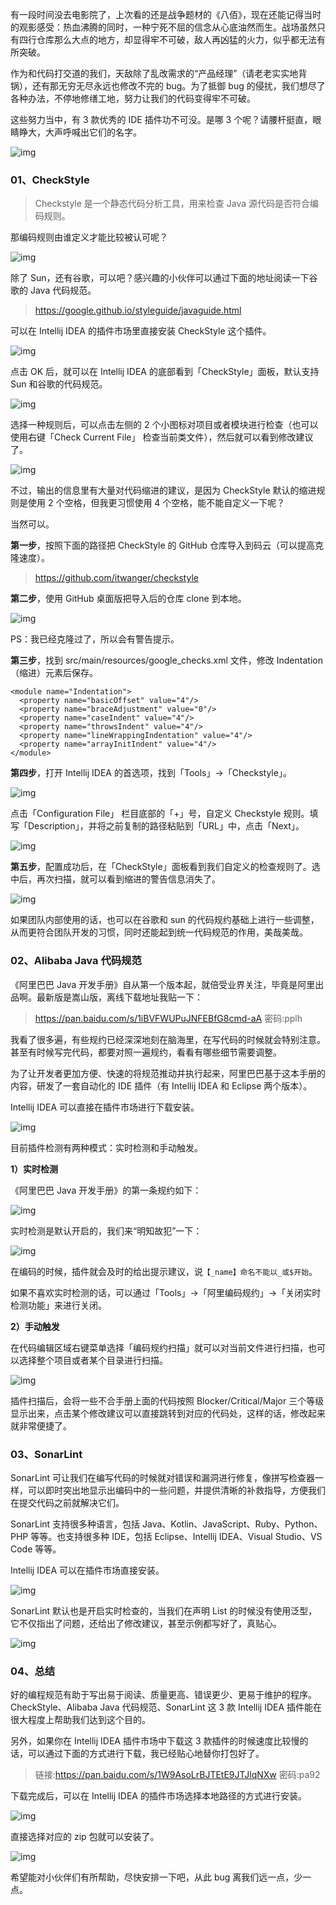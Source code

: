 有一段时间没去电影院了，上次看的还是战争题材的《八佰》，现在还能记得当时的观影感受：热血沸腾的同时，一种宁死不屈的信念从心底油然而生。战场虽然只有四行仓库那么大点的地方，却显得牢不可破，敌人再凶猛的火力，似乎都无法有所突破。

作为和代码打交道的我们，天敌除了乱改需求的“产品经理”（请老老实实地背锅），还有那无穷无尽永远也修改不完的 bug。为了抵御 bug 的侵扰，我们想尽了各种办法，不停地修缮工地，努力让我们的代码变得牢不可破。

这些努力当中，有 3 款优秀的 IDE 插件功不可没。是哪 3 个呢？请腰杆挺直，眼睛睁大，大声呼喊出它们的名字。

![img](https://mmbiz.qpic.cn/mmbiz_png/z40lCFUAHplicvYCfNEuFZJdXM1x0VKfCeMsJY8GN3503d4gYica2SDELjEMKQmYZyDsicdrKoRG3cCibkBrtSiaZlg/640?wx_fmt=png&tp=webp&wxfrom=5&wx_lazy=1&wx_co=1)

### 01、CheckStyle

> Checkstyle 是一个静态代码分析工具，用来检查 Java 源代码是否符合编码规则。

那编码规则由谁定义才能比较被认可呢？

![img](https://mmbiz.qpic.cn/mmbiz_png/z40lCFUAHplicvYCfNEuFZJdXM1x0VKfC1Bx9qrLbku3uw9WU0GX6HSBSe07MCUPew4jxhrsiasNicBkpYZQ6iaNwA/640?wx_fmt=png&tp=webp&wxfrom=5&wx_lazy=1&wx_co=1)

除了 Sun，还有谷歌，可以吧？感兴趣的小伙伴可以通过下面的地址阅读一下谷歌的 Java 代码规范。

> https://google.github.io/styleguide/javaguide.html

可以在 Intellij IDEA 的插件市场里直接安装 CheckStyle 这个插件。

![img](https://mmbiz.qpic.cn/mmbiz_png/z40lCFUAHplicvYCfNEuFZJdXM1x0VKfC0NRiagnHQdicSUibcxh3qgOIdRe6icdvG6E6SnAcLO7Iibfzf10pmh0c97A/640?wx_fmt=png&tp=webp&wxfrom=5&wx_lazy=1&wx_co=1)

点击 OK 后，就可以在 Intellij IDEA 的底部看到「CheckStyle」面板，默认支持 Sun 和谷歌的代码规范。

![img](https://mmbiz.qpic.cn/mmbiz_png/z40lCFUAHplicvYCfNEuFZJdXM1x0VKfCCec0gS3uDIxicj0tl1xtRoMl1zuCwibgc4chVB5BjTCiandOaNPBJhBYQ/640?wx_fmt=png&tp=webp&wxfrom=5&wx_lazy=1&wx_co=1)

选择一种规则后，可以点击左侧的 2 个小图标对项目或者模块进行检查（也可以使用右键「Check Current File」 检查当前类文件），然后就可以看到修改建议了。

![img](https://mmbiz.qpic.cn/mmbiz_png/z40lCFUAHplicvYCfNEuFZJdXM1x0VKfCiafv0BxE1QYOArau7aDsOjcBzU1cjyM2ywWpBTZQibCTeqKruSWnKKKg/640?wx_fmt=png&tp=webp&wxfrom=5&wx_lazy=1&wx_co=1)

不过，输出的信息里有大量对代码缩进的建议，是因为 CheckStyle 默认的缩进规则是使用 2 个空格，但我更习惯使用 4 个空格，能不能自定义一下呢？

当然可以。

**第一步**，按照下面的路径把 CheckStyle 的 GitHub 仓库导入到码云（可以提高克隆速度）。

> https://github.com/itwanger/checkstyle

**第二步**，使用 GitHub 桌面版把导入后的仓库 clone 到本地。

![img](https://mmbiz.qpic.cn/mmbiz_png/z40lCFUAHplicvYCfNEuFZJdXM1x0VKfCfib1PN7xdpUevMk28ZRRWxpzLh5dSzv6MmsQGPXYVmtft3XQf3sichYQ/640?wx_fmt=png&tp=webp&wxfrom=5&wx_lazy=1&wx_co=1)

PS：我已经克隆过了，所以会有警告提示。

**第三步**，找到 src/main/resources/google_checks.xml 文件，修改 Indentation（缩进）元素后保存。

```
<module name="Indentation">
  <property name="basicOffset" value="4"/>
  <property name="braceAdjustment" value="0"/>
  <property name="caseIndent" value="4"/>
  <property name="throwsIndent" value="4"/>
  <property name="lineWrappingIndentation" value="4"/>
  <property name="arrayInitIndent" value="4"/>
</module>
```

**第四步**，打开 Intellij IDEA 的首选项，找到「Tools」→「Checkstyle」。

![img](https://mmbiz.qpic.cn/mmbiz_png/z40lCFUAHplicvYCfNEuFZJdXM1x0VKfCibRaEoxy5LZult5ywaO76O0drxLtfLDmzN3b0Yt8Dic8bGZ4Npibpbvxw/640?wx_fmt=png&tp=webp&wxfrom=5&wx_lazy=1&wx_co=1)

点击「Configuration File」 栏目底部的「+」号，自定义 Checkstyle 规则。填写「Description」，并将之前复制的路径粘贴到「URL」中，点击「Next」。

![img](https://mmbiz.qpic.cn/mmbiz_png/z40lCFUAHplicvYCfNEuFZJdXM1x0VKfCJRibR40CTzUgD8AtcSLjk717rJ1e2wiaUOk70Y1LltRCD1boB6x2bYSQ/640?wx_fmt=png&tp=webp&wxfrom=5&wx_lazy=1&wx_co=1)

**第五步**，配置成功后，在「CheckStyle」面板看到我们自定义的检查规则了。选中后，再次扫描，就可以看到缩进的警告信息消失了。

![img](https://mmbiz.qpic.cn/mmbiz_png/z40lCFUAHplicvYCfNEuFZJdXM1x0VKfCWeCbW873sTWqOsqQmP9aiagoZrmYcQ8unYZV1IicYiaRPvA8KF4YAic0Jw/640?wx_fmt=png&tp=webp&wxfrom=5&wx_lazy=1&wx_co=1)

如果团队内部使用的话，也可以在谷歌和 sun 的代码规约基础上进行一些调整，从而更符合团队开发的习惯，同时还能起到统一代码规范的作用，美哉美哉。

### 02、Alibaba Java 代码规范

《阿里巴巴 Java 开发手册》自从第一个版本起，就倍受业界关注，毕竟是阿里出品啊。最新版是嵩山版，离线下载地址我贴一下：

> https://pan.baidu.com/s/1iBVFWUPuJNFEBfG8cmd-aA  密码:pplh

我看了很多遍，有些规约已经深深地刻在脑海里，在写代码的时候就会特别注意。甚至有时候写完代码，都要对照一遍规约，看看有哪些细节需要调整。

为了让开发者更加方便、快速的将规范推动并执行起来，阿里巴巴基于这本手册的内容，研发了一套自动化的 IDE 插件（有 Intellij IDEA 和 Eclipse 两个版本）。

Intellij IDEA 可以直接在插件市场进行下载安装。

![img](https://mmbiz.qpic.cn/mmbiz_png/z40lCFUAHplicvYCfNEuFZJdXM1x0VKfCMn3T5ZXu6ckwWEaz33x6NOqtQPr74Xnb2icQTAUr6LeIeqHAFfEvBHQ/640?wx_fmt=png&tp=webp&wxfrom=5&wx_lazy=1&wx_co=1)

目前插件检测有两种模式：实时检测和手动触发。

**1）实时检测**

《阿里巴巴 Java 开发手册》的第一条规约如下：

![img](https://mmbiz.qpic.cn/mmbiz_png/z40lCFUAHplicvYCfNEuFZJdXM1x0VKfCwf8r35ViaUicx5eBOwfBnm4LqqiardcHdfIpvdb969GQOLuuFibXuho3zg/640?wx_fmt=png&tp=webp&wxfrom=5&wx_lazy=1&wx_co=1)

实时检测是默认开启的，我们来“明知故犯”一下：

![img](https://mmbiz.qpic.cn/mmbiz_png/z40lCFUAHplicvYCfNEuFZJdXM1x0VKfCFtSIDFGn2q0KxkzPicYtTR0VXt1SstwhbX4iaYqFJwic9TAuCWP435vwQ/640?wx_fmt=png&tp=webp&wxfrom=5&wx_lazy=1&wx_co=1)

在编码的时候，插件就会及时的给出提示建议，说`【_name】命名不能以_或$开始`。

如果不喜欢实时检测的话，可以通过「Tools」→「阿里编码规约」→「关闭实时检测功能」来进行关闭。

**2）手动触发**

在代码编辑区域右键菜单选择「编码规约扫描」就可以对当前文件进行扫描，也可以选择整个项目或者某个目录进行扫描。

![img](https://mmbiz.qpic.cn/mmbiz_png/z40lCFUAHplicvYCfNEuFZJdXM1x0VKfCoA0Mtdf5s5ReYSIQyxYaHbRzibWExPkOv5PkXcsIUaic3BXQjf1B8RSg/640?wx_fmt=png&tp=webp&wxfrom=5&wx_lazy=1&wx_co=1)

插件扫描后，会将一些不合手册上面的代码按照 Blocker/Critical/Major 三个等级显示出来，点击某个修改建议可以直接跳转到对应的代码处，这样的话，修改起来就非常便捷了。

### 03、SonarLint

SonarLint 可让我们在编写代码的时候就对错误和漏洞进行修复，像拼写检查器一样，可以即时突出地显示出编码中的一些问题，并提供清晰的补救指导，方便我们在提交代码之前就解决它们。

SonarLint 支持很多种语言，包括 Java、Kotlin、JavaScript、Ruby、Python、PHP 等等。也支持很多种 IDE，包括 Eclipse、Intellij IDEA、Visual Studio、VS Code 等等。

Intellij IDEA 可以在插件市场直接安装。

![img](https://mmbiz.qpic.cn/mmbiz_png/z40lCFUAHplicvYCfNEuFZJdXM1x0VKfCpM1JEsBCpUCDg9Q7gkGqIwSzz8yQ7f59k8BIB7AlbxgLRaDzugg0YQ/640?wx_fmt=png&tp=webp&wxfrom=5&wx_lazy=1&wx_co=1)

SonarLint 默认也是开启实时检查的，当我们在声明 List 的时候没有使用泛型，它不仅指出了问题，还给出了修改建议，甚至示例都写好了，真贴心。

![img](https://mmbiz.qpic.cn/mmbiz_png/z40lCFUAHplicvYCfNEuFZJdXM1x0VKfCW93BkGa4lLpFR6OvNyia9ibbtGfUzqYDiaEJZ9xOE7KB43GTWwdwfvvhg/640?wx_fmt=png&tp=webp&wxfrom=5&wx_lazy=1&wx_co=1)

### 04、总结

好的编程规范有助于写出易于阅读、质量更高、错误更少、更易于维护的程序。CheckStyle、Alibaba Java 代码规范、SonarLint 这 3 款 Intellij IDEA 插件能在很大程度上帮助我们达到这个目的。

另外，如果你在 Intellij IDEA 插件市场中下载这 3 款插件的时候速度比较慢的话，可以通过下面的方式进行下载，我已经贴心地替你打包好了。

> 链接:https://pan.baidu.com/s/1W9AsoLrBJTEtE9JTJlqNXw  密码:pa92

下载完成后，可以在 Intellij IDEA 的插件市场选择本地路径的方式进行安装。

![img](https://mmbiz.qpic.cn/mmbiz_png/z40lCFUAHplicvYCfNEuFZJdXM1x0VKfC2bxuIY8iaRSrGdJzic2aH0ZFPN5ZTpQ3lMrPqxuYJ7FxN59YfoAGqMgw/640?wx_fmt=png&tp=webp&wxfrom=5&wx_lazy=1&wx_co=1)

直接选择对应的 zip 包就可以安装了。

![img](https://mmbiz.qpic.cn/mmbiz_png/z40lCFUAHplicvYCfNEuFZJdXM1x0VKfC5T1LuNKyAjeyfwtDfrcCjiaZibPL6UTmZMgrUXtTaWYj1iaHRLp13icJNw/640?wx_fmt=png&tp=webp&wxfrom=5&wx_lazy=1&wx_co=1)

希望能对小伙伴们有所帮助，尽快安排一下吧，从此 bug 离我们远一点，少一点。
